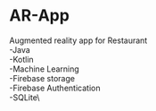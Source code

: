 # AR-App
Augmented reality app for Restaurant\
-Java\
-Kotlin\
-Machine Learning\
-Firebase storage\
-Firebase Authentication\
-SQLite\

